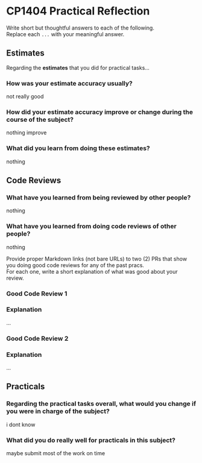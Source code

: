 # CP1404 Practical Reflection

Write short but thoughtful answers to each of the following.  
Replace each `...` with your meaningful answer.

## Estimates

Regarding the **estimates** that you did for practical tasks...

### How was your estimate accuracy usually?

not really good

### How did your estimate accuracy improve or change during the course of the subject?

nothing improve

### What did you learn from doing these estimates?

nothing

## Code Reviews

### What have you learned from being reviewed by other people?

nothing

### What have you learned from doing code reviews of other people?

nothing

Provide proper Markdown links (not bare URLs) to two (2) PRs that show you doing good code reviews for any of the past
pracs.  
For each one, write a short explanation of what was good about your review.

### Good Code Review 1

[]()

### Explanation

...

### Good Code Review 2

[]()

### Explanation

...

## Practicals

### Regarding the **practical tasks** overall, what would you change if you were in charge of the subject?

i dont know

### What did you do really well for practicals in this subject?

maybe submit most of the work on time
